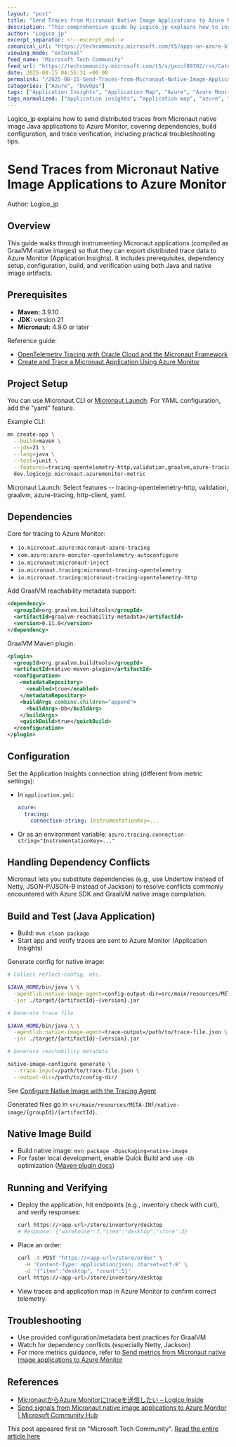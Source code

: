 ```yaml
---
layout: "post"
title: "Send Traces from Micronaut Native Image Applications to Azure Monitor"
description: "This comprehensive guide by Logico_jp explains how to instrument Micronaut applications compiled to native images for sending distributed trace data to Azure Monitor (Application Insights). It covers prerequisites, project setup using Maven and Micronaut Launch, required dependencies, configuration details, version conflict mitigation, native image build processes, and practical testing steps to verify trace delivery and analysis within Azure Monitor's Application Map."
author: "Logico_jp"
excerpt_separator: <!--excerpt_end-->
canonical_url: "https://techcommunity.microsoft.com/t5/apps-on-azure-blog/send-traces-from-micronaut-native-image-applications-to-azure/ba-p/4443791"
viewing_mode: "external"
feed_name: "Microsoft Tech Community"
feed_url: "https://techcommunity.microsoft.com/t5/s/gxcuf89792/rss/Category?category.id=Azure"
date: 2025-08-15 04:56:31 +00:00
permalink: "/2025-08-15-Send-Traces-from-Micronaut-Native-Image-Applications-to-Azure-Monitor.html"
categories: ["Azure", "DevOps"]
tags: ["Application Insights", "Application Map", "Azure", "Azure Monitor", "Azure Monitor Opentelemetry Autoconfigure", "Azure Tracing", "Community", "Dependency Conflicts", "DevOps", "GraalVM", "HTTP Client", "Instrumentation", "Java", "Maven", "Micronaut", "Micronaut Azure Tracing", "Micronaut Native Image", "Micronaut Tracing Opentelemetry HTTP", "Native Maven Plugin", "Observability", "OpenTelemetry", "Reachability Metadata", "Tracing"]
tags_normalized: ["application insights", "application map", "azure", "azure monitor", "azure monitor opentelemetry autoconfigure", "azure tracing", "community", "dependency conflicts", "devops", "graalvm", "http client", "instrumentation", "java", "maven", "micronaut", "micronaut azure tracing", "micronaut native image", "micronaut tracing opentelemetry http", "native maven plugin", "observability", "opentelemetry", "reachability metadata", "tracing"]
---
```


Logico_jp explains how to send distributed traces from Micronaut native image Java applications to Azure Monitor, covering dependencies, build configuration, and trace verification, including practical troubleshooting tips.<!--excerpt_end-->

# Send Traces from Micronaut Native Image Applications to Azure Monitor

Author: Logico_jp

## Overview

This guide walks through instrumenting Micronaut applications (compiled as GraalVM native images) so that they can export distributed trace data to Azure Monitor (Application Insights). It includes prerequisites, dependency setup, configuration, build, and verification using both Java and native image artifacts.

## Prerequisites

- **Maven:** 3.9.10
- **JDK:** version 21
- **Micronaut:** 4.9.0 or later

Reference guide:

- [OpenTelemetry Tracing with Oracle Cloud and the Micronaut Framework](https://guides.micronaut.io/latest/micronaut-cloud-trace-oci-maven-java.html)
- [Create and Trace a Micronaut Application Using Azure Monitor](https://graal.cloud/gdk/gdk-modules/tracing/micronaut-trace-azure/?buildTool=maven&system=linux)

## Project Setup

You can use Micronaut CLI or [Micronaut Launch](https://micronaut.io/launch/). For YAML configuration, add the "yaml" feature.

Example CLI:

```bash
mn create-app \
  --build=maven \
  --jdk=21 \
  --lang=java \
  --test=junit \
  --features=tracing-opentelemetry-http,validation,graalvm,azure-tracing,http-client,yaml \
  dev.logicojp.micronaut.azuremonitor-metric
```

Micronaut Launch: Select features -- tracing-opentelemetry-http, validation, graalvm, azure-tracing, http-client, yaml.

## Dependencies

Core for tracing to Azure Monitor:

- `io.micronaut.azure:micronaut-azure-tracing`
- `com.azure:azure-monitor-opentelemetry-autoconfigure`
- `io.micronaut:micronaut-inject`
- `io.micronaut.tracing:micronaut-tracing-opentelemetry`
- `io.micronaut.tracing:micronaut-tracing-opentelemetry-http`

Add GraalVM reachability metadata support:

```xml
<dependency>
  <groupId>org.graalvm.buildtools</groupId>
  <artifactId>graalvm-reachability-metadata</artifactId>
  <version>0.11.0</version>
</dependency>
```

GraalVM Maven plugin:

```xml
<plugin>
  <groupId>org.graalvm.buildtools</groupId>
  <artifactId>native-maven-plugin</artifactId>
  <configuration>
    <metadataRepository>
      <enabled>true</enabled>
    </metadataRepository>
    <buildArgs combine.children="append">
      <buildArg>-Ob</buildArg>
    </buildArgs>
    <quickBuild>true</quickBuild>
  </configuration>
</plugin>
```

## Configuration

Set the Application Insights connection string (different from metric settings):

- In `application.yml`:  

  ```yaml
  azure:
    tracing:
      connection-string: InstrumentationKey=...
  ```

- Or as an environment variable:
  `azure.tracing.connection-string="InstrumentationKey=..."`

## Handling Dependency Conflicts

Micronaut lets you substitute dependencies (e.g., use Undertow instead of Netty, JSON-P/JSON-B instead of Jackson) to resolve conflicts commonly encountered with Azure SDK and GraalVM native image compilation.

## Build and Test (Java Application)

- Build: `mvn clean package`
- Start app and verify traces are sent to Azure Monitor (Application Insights)

Generate config for native image:

```bash
# Collect reflect-config, etc.

$JAVA_HOME/bin/java \ \
  -agentlib:native-image-agent=config-output-dir=src/main/resources/META-INF/{groupId}/{artifactId}/ \
  -jar ./target/{artifactId}-{version}.jar

# Generate trace file

$JAVA_HOME/bin/java \ \
  -agentlib:native-image-agent=trace-output=/path/to/trace-file.json \
  -jar ./target/{artifactId}-{version}.jar

# Generate reachability metadata

native-image-configure generate \
  --trace-input=/path/to/trace-file.json \
  --output-dir=/path/to/config-dir/
```

See [Configure Native Image with the Tracing Agent](https://www.graalvm.org/latest/reference-manual/native-image/guides/configure-with-tracing-agent/)

Generated files go in `src/main/resources/META-INF/native-image/{groupId}/{artifactId}`.

## Native Image Build

- Build native image: `mvn package -Dpackaging=native-image`
- For faster local development, enable Quick Build and use `-Ob` optimization
  ([Maven plugin docs](https://graalvm.github.io/native-build-tools/latest/maven-plugin.html#native-image-options))

## Running and Verifying

- Deploy the application, hit endpoints (e.g., inventory check with curl), and verify responses:

  ```bash
  curl https://<app-url>/store/inventory/desktop
  # Response: {"warehouse":7,"item":"desktop","store":2}
  ```

- Place an order:

  ```bash
  curl -X POST "https://<app-url>/store/order" \
    -H 'Content-Type: application/json; charset=utf-8' \
    -d '{"item":"desktop", "count":5}'
  curl https://<app-url>/store/inventory/desktop
  ```

- View traces and application map in Azure Monitor to confirm correct telemetry.

## Troubleshooting

- Use provided configuration/metadata best practices for GraalVM
- Watch for dependency conflicts (especially Netty, Jackson)
- For more metrics guidance, refer to [Send metrics from Micronaut native image applications to Azure Monitor](https://techcommunity.microsoft.com/blog/appsonazureblog/send-metrics-from-micronaut-native-image-applications-to-azure-monitor/4443763)

## References

- [MicronautからAzure Monitorにtraceを送信したい – Logico Inside](https://logico-jp.dev/2025/07/24/send-traces-from-micronaut-applications-to-azure-monitor/)
- [Send signals from Micronaut native image applications to Azure Monitor | Microsoft Community Hub](https://techcommunity.microsoft.com/blog/appsonazureblog/send-signals-from-micronaut-native-image-applications-to-azure-monitor/4443735)

This post appeared first on "Microsoft Tech Community". [Read the entire article here](https://techcommunity.microsoft.com/t5/apps-on-azure-blog/send-traces-from-micronaut-native-image-applications-to-azure/ba-p/4443791)
